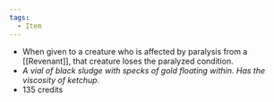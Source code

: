 ```yaml
---
tags:
  - Item
---
```

- When given to a creature who is affected by paralysis from a [[Revenant]], that creature loses the paralyzed condition.
- *A vial of black sludge with specks of gold floating within. Has the viscosity of ketchup.*
- 135 credits